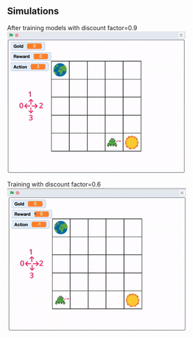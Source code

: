 ## Simulations

After training models with discount factor=0.9
![gamma=0.9](res/gamma_0.9.gif)

Training with discount factor=0.6
![gamma=0.6](res/gamma_0.6.gif)
